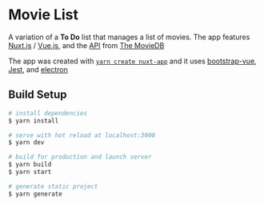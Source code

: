 # Movie List
A variation of a **To Do** list that manages a list of movies. The app features [Nuxt.js](https://nuxtjs.org/) / [Vue.js](https://vuejs.org/), and the [API](https://developers.themoviedb.org/) from [The MovieDB](https://www.themoviedb.org/)

The app was created with [`yarn create nuxt-app`](https://github.com/nuxt/create-nuxt-app) and it uses [bootstrap-vue](https://bootstrap-vue.js.org/), [Jest](https://jestjs.io/), and [electron](https://electronjs.org/)

## Build Setup

``` bash
# install dependencies
$ yarn install

# serve with hot reload at localhost:3000
$ yarn dev

# build for production and launch server
$ yarn build
$ yarn start

# generate static project
$ yarn generate
```
